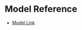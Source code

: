 # Model Reference 
- [Model Link](https://app.eraser.io/workspace/HT6FQB8prIWyBYtLDVVv?origin=share)
